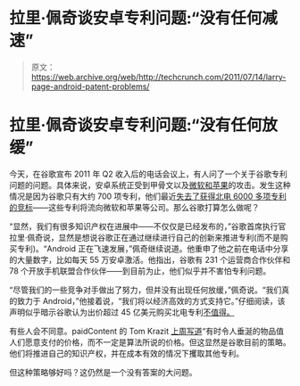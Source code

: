# 拉里·佩奇谈安卓专利问题:“没有任何减速”

> 原文：<https://web.archive.org/web/http://techcrunch.com/2011/07/14/larry-page-android-patent-problems/>

# 拉里·佩奇谈安卓专利问题:“没有任何放缓”

今天，在谷歌宣布 2011 年 Q2 收入后的电话会议上，有人问了一个关于谷歌专利问题的问题。具体来说，安卓系统正受到甲骨文以及[微软和苹果](https://web.archive.org/web/20230203121811/https://techcrunch.com/2011/07/09/vesper/)的攻击。发生这种情况是因为谷歌只有大约 700 项专利，他们最近[失去了获得北电 6000 多项专利的竞标](https://web.archive.org/web/20230203121811/https://techcrunch.com/2011/07/01/apple-microsoft-rim-google-nortel-patents/)——这些专利将流向微软和苹果等公司。那么谷歌打算怎么做呢？

“显然，我们有很多知识产权在进展中——不仅仅是已经发布的，”谷歌首席执行官拉里·佩奇说，显然是想说谷歌正在通过继续进行自己的创新来推进专利(而不是购买专利)。“Android 正在飞速发展，”佩奇继续说道。他重申了他之前在电话中分享的大量数字，比如每天 55 万安卓激活。他指出，谷歌有 231 个运营商合作伙伴和 78 个开放手机联盟合作伙伴——到目前为止，他们似乎并不害怕专利问题。

“尽管我们的一些竞争对手做出了努力，但并没有出现任何放缓，”佩奇说。“我们真的致力于 Android，”他接着说，“我们将以经济高效的方式支持它。”仔细阅读，该声明似乎暗示谷歌认为出价超过 45 亿美元购买北电专利[不值得。](https://web.archive.org/web/20230203121811/https://techcrunch.com/2011/07/13/scott-you-just-dont-get-it-do-ya/)

有些人会不同意。paidContent 的 Tom Krazit [上周写道](https://web.archive.org/web/20230203121811/http://paidcontent.org/article/419-why-google-and-android-must-deal-with-the-mobile-protection-racket/)“有时令人垂涎的物品值人们愿意支付的价格，而不一定是算法所说的价格。但这显然是谷歌目前的策略。他们将推进自己的知识产权，并在成本有效的情况下攫取其他专利。

但这种策略够好吗？这仍然是一个没有答案的大问题。